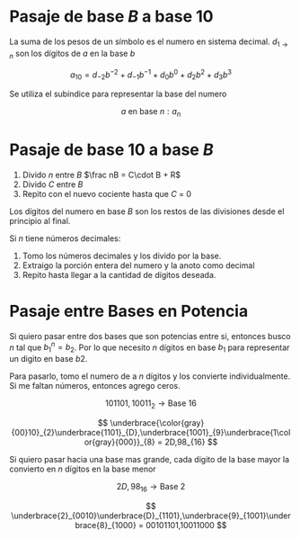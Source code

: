 # Pasaje de base $B$ a base 10

La suma de los pesos de un símbolo es el numero en sistema decimal. $d_{1 \to n}$ son los dígitos de $a$ en la base $b$ 

$$
a_{10} = d_{-2} b^{-2} + d_{-1} b^{-1} + d_0 b^0 + d_2b^2 + d_3b^3
$$

Se utiliza el subíndice para representar la base del numero

$$
a \text{ en base } n: a_n
$$

# Pasaje de base 10 a base $B$

1. Divido $n$ entre $B$    $\frac nB = C\cdot B + R$
2. Divido $C$ entre $B$
3. Repito con el nuevo cociente hasta que $C$ = 0

Los dígitos del numero en base $B$ son los restos de las divisiones desde el principio al final.

Si $n$ tiene números decimales:

1. Tomo los números decimales y los divido por la base.
2. Extraigo la porción entera del numero y la anoto como decimal
3. Repito hasta llegar a la cantidad de dígitos deseada.

# Pasaje entre Bases en Potencia

Si quiero pasar entre dos bases que son potencias entre si, entonces busco $n$ tal que $b_1^n = b_2$. Por lo que necesito $n$ dígitos en base $b_1$ para representar un digito en base $b2$.

Para pasarlo, tomo el numero de a $n$ dígitos y los convierte individualmente. Si me faltan números, entonces agrego ceros.

$$
101101,10011_2 \to \text{Base } 16
$$

$$
\underbrace{\color{gray}{00}10}_{2}\underbrace{1101}_{D},\underbrace{1001}_{9}\underbrace{1\color{gray}{000}}_{8} = 2D,98_{16}
$$

Si quiero pasar hacia una base mas grande, cada digito de la base mayor la convierto en $n$ dígitos en la base menor

$$
2D,98_{16} \to \text{Base } 2
$$

$$
\underbrace{2}_{0010}\underbrace{D}_{1101},\underbrace{9}_{1001}\underbrace{8}_{1000} = 00101101,10011000
$$